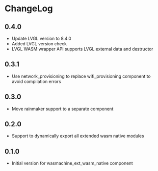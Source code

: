 # ChangeLog

## 0.4.0

- Update LVGL version to 8.4.0
- Added LVGL version check
- LVGL WASM wrapper API supports LVGL external data and destructor

## 0.3.1

- Use network_provisioning to replace wifi_provisioning component to avoid compilation errors

## 0.3.0

- Move rainmaker support to a separate component

## 0.2.0

- Support to dynamically export all extended wasm native modules

## 0.1.0

- Initial version for wasmachine_ext_wasm_native component
